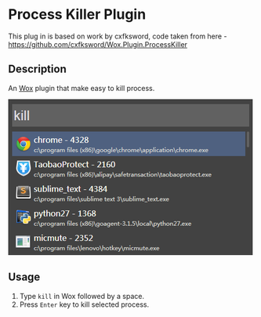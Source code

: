 Process Killer Plugin
=====================

This plug in is based on work by cxfksword, code taken from here - https://github.com/cxfksword/Wox.Plugin.ProcessKiller

Description
-----------

An [Wox](https://github.com/qianlifeng/Wox) plugin that make easy to kill process. 

![screenshot: `kill `](preview.png)

Usage
-----
1. Type `kill` in Wox followed by a space.
2. Press `Enter` key to kill selected process.
